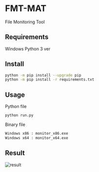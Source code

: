# FMT-MAT
File Monitoring Tool

## Requirements
Windows
Python 3 ver

## Install
```bash
python -m pip install --upgrade pip
python -m pip install -r requirements.txt
```

## Usage
Python file
```bash
python run.py
```
Binary file
```bash
Windows x86 : monitor_x86.exe
Windows x64 : monitor_x64.exe
```

## Result
![result](https://user-images.githubusercontent.com/61403880/97427426-d4ebbb80-1957-11eb-90b4-22506d8d9cc5.PNG)

